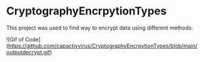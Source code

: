# CryptographyEncrpytionTypes
This project was used to find way to encrypt data using different methods.

![Gif of Code]
(https://github.com/capactiyvirus/CryptographyEncrpytionTypes/blob/main/outputdecrypt.gif)

